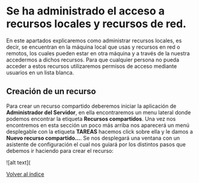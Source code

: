# Se ha administrado el acceso a recursos locales y recursos de red.

En este apartados explicaremos como administrar recursos locales, es decir, se encuentran en la máquina local que usas y recursos en red o remotos, los cuales pueden estar en otra máquina y a través de la nuestra accedermos a dichos recursos. Para que cualquier persona no pueda acceder a estos recursos utilizaremos permisos de acceso mediante usuarios en un lista blanca.

## Creación de un recurso

Para crear un recurso compartido deberemos iniciar la aplicación de **Administrador del Servidor**, en ella encontraremos un menu lateral donde podemos encontrar la etiqueta **Recursos compartidos**. Una vez nos encontremos en esta sección un poco más arriba nos aparecerá un menú desplegable con la etiqueta **TAREAS** hacemos click sobre ella y le damos a **Nuevo recurso compartido...**.
Se nos desplegará una ventana con un asistente de configuración el cual nos guiará por los distintos pasos que debemos ir haciendo para crear el recurso:

![alt text](




[Volver al índice](https://github.com/raframmed/administracion_del_acceso_al_dominio/blob/master/README.md)
